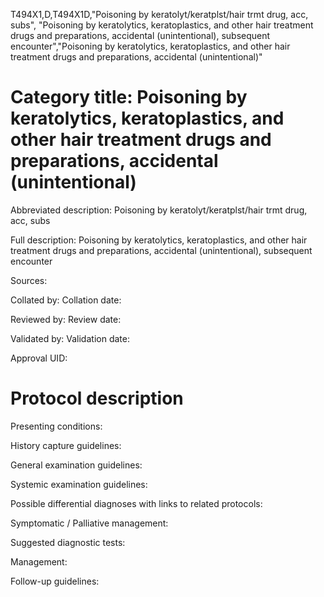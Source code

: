 T494X1,D,T494X1D,"Poisoning by keratolyt/keratplst/hair trmt drug, acc, subs", "Poisoning by keratolytics, keratoplastics, and other hair treatment drugs and preparations, accidental (unintentional), subsequent encounter","Poisoning by keratolytics, keratoplastics, and other hair treatment drugs and preparations, accidental (unintentional)"
# Category title: Poisoning by keratolytics, keratoplastics, and other hair treatment drugs and preparations, accidental (unintentional)

Abbreviated description: Poisoning by keratolyt/keratplst/hair trmt drug, acc, subs

Full description: Poisoning by keratolytics, keratoplastics, and other hair treatment drugs and preparations, accidental (unintentional), subsequent encounter

Sources:

Collated by:
Collation date:

Reviewed by:
Review date:

Validated by:
Validation date:

Approval UID:

# Protocol description

Presenting conditions:

History capture guidelines:

General examination guidelines:

Systemic examination guidelines:

Possible differential diagnoses with links to related protocols:

Symptomatic / Palliative management:

Suggested diagnostic tests:

Management:

Follow-up guidelines:
